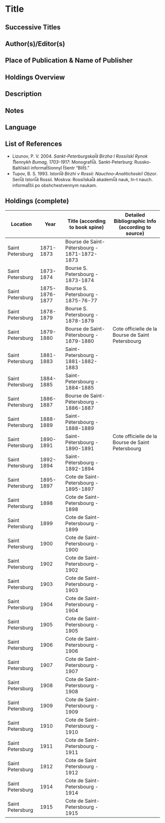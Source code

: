 # Title

## Successive Titles

## Author(s)/Editor(s)

## Place of Publication & Name of Publisher

## Holdings Overview

## Description

## Notes

## Language

## List of References
* Lizunov, P. V. 2004. *Sankt-Peterburgskai︠a︡ Birzha I Rossiĭskĭ Rynok T︠s︡ennykh Bumag, 1703-1917*: Monografii︠a︡. Sankt-Peterburg: Russko-Baltiĭskiĭ informat︠s︡ionnyĭ t︠s︡entr “Blit︠s︡.”
* Tupov, B. S. 1993. *Istorii︠a︡ Birzhi v Rossii: Nauchno-Analiticheskiĭ Obzor*. Serii︠a︡ Istorii︠a︡ Rossii. Moskva: Rossiĭskai︠a︡ akademii︠a︡ nauk, In-t nauch. informat︠s︡ii po obshchestvennym naukam.

## Holdings (complete)
| Location         | Year           | Title (according to book spine)              | Detailed Bibliographic Info (according to source) |
|------------------|----------------|----------------------------------------------|---------------------------------------------------|
| Saint Petersburg | 1871-1873      | Bourse de Saint-Pétersbourg - 1871-1872-1873 |                                                   |
| Saint Petersburg | 1873-1874      | Bourse S. Petersbourg - 1873-1874            |                                                   |
| Saint Petersburg | 1875-1876-1877 | Bourse S. Petersbourg - 1875-76-77           |                                                   |
| Saint Petersburg | 1878-1879      | Bourse S. Petersbourg - 1878-1879            |                                                   |
| Saint Petersburg | 1879-1880      | Bourse de Saint-Pétersbourg - 1879-1880      | Cote officielle de la Bourse de Saint Petersbourg |
| Saint Petersburg | 1881-1883      | Saint-Petersbourg - 1881-1882-1883           |                                                   |
| Saint Petersburg | 1884-1885      | Saint-Petersbourg - 1884-1885                |                                                   |
| Saint Petersburg | 1886-1887      | Bourse de Saint-Pétersbourg - 1886-1887      |                                                   |
| Saint Petersburg | 1888-1889      | Saint-Pétersbourg - 1888-1889                |                                                   |
| Saint Petersburg | 1890-1891      | Saint-Pétersbourg - 1890-1891                | Cote officielle de la Bourse de Saint Petersbourg |
| Saint Petersburg | 1892-1894      | Saint-Pétersbourg - 1892-1894                |                                                   |
| Saint Petersburg | 1895-1897      | Cote de Saint-Petersbourg - 1895-1897        |                                                   |
| Saint Petersburg | 1898           | Cote de Saint-Petersbourg - 1898             |                                                   |
| Saint Petersburg | 1899           | Cote de Saint-Petersbourg - 1899             |                                                   |
| Saint Petersburg | 1900           | Cote de Saint-Petersbourg - 1900             |                                                   |
| Saint Petersburg | 1902           | Cote de Saint-Petersbourg - 1902             |                                                   |
| Saint Petersburg | 1903           | Cote de Saint-Petersbourg - 1903             |                                                   |
| Saint Petersburg | 1904           | Cote de Saint-Petersbourg - 1904             |                                                   |
| Saint Petersburg | 1905           | Cote de Saint-Petersbourg - 1905             |                                                   |
| Saint Petersburg | 1906           | Cote de Saint-Petersbourg - 1906             |                                                   |
| Saint Petersburg | 1907           | Cote de Saint-Petersbourg - 1907             |                                                   |
| Saint Petersburg | 1908           | Cote de Saint-Petersbourg - 1908             |                                                   |
| Saint Petersburg | 1909           | Cote de Saint-Petersbourg - 1909             |                                                   |
| Saint Petersburg | 1910           | Cote de Saint-Petersbourg - 1910             |                                                   |
| Saint Petersburg | 1911           | Cote de Saint-Petersbourg - 1911             |                                                   |
| Saint Petersburg | 1912           | Cote de Saint Petersbourg - 1912             |                                                   |
| Saint Petersburg | 1914           | Cote de Saint-Petersbourg - 1914             |                                                   |
| Saint Petersburg | 1915           | Cote de Saint-Petersbourg - 1915             |                                                   |
